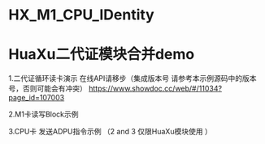 # HX_M1_CPU_IDentity
# HuaXu二代证模块合并demo
  1.二代证循环读卡演示 
  在线API请移步（集成版本号 请参考本示例源码中的版本号，否则可能会有冲突）
  https://www.showdoc.cc/web/#/11034?page_id=107003
  
  2.M1卡读写Block示例
  
  3.CPU卡 发送ADPU指令示例 （2 and 3 仅限HuaXu模块使用 ） 
